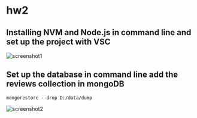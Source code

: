 # hw2

## Installing NVM and Node.js in command line and set up the project with VSC
![screenshot1](https://media.github.khoury.northeastern.edu/user/14793/files/3bc260e9-fdac-4725-bbb4-bddd6bd65d16)

## Set up the database in command line add the reviews collection in mongoDB

```
mongorestore --drop D:/data/dump
```
![screenshot2](https://media.github.khoury.northeastern.edu/user/14793/files/de85d985-1b1c-4379-a7a9-0ea6c3a95912)
